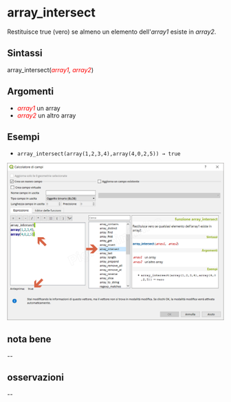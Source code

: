 # array_intersect

Restituisce true (vero) se almeno un elemento dell'_array1_ esiste in _array2_.

## Sintassi

array_intersect(_<span style="color:red;">array1</span>, <span style="color:red;">array2</span>_)

## Argomenti

* _<span style="color:red;">array1</span>_ un array
* _<span style="color:red;">array2</span>_ un altro array

## Esempi

* `array_intersect(array(1,2,3,4),array(4,0,2,5)) → true`

![](/img/arrays/array_intersect/array_intersect1.png)

## nota bene

--

## osservazioni

--
